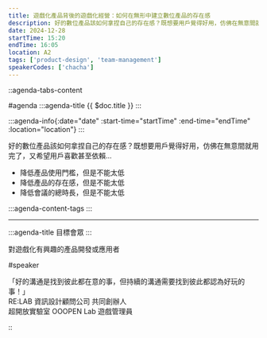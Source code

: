 ```yaml
---
title: 遊戲化產品背後的遊戲化經營：如何在無形中建立數位產品的存在感
description: 好的數位產品該如何拿捏自己的存在感？既想要用戶覺得好用，仿佛在無意間就用完了，又希望用戶喜歡甚至依賴...。降低產品使用門檻，但是不能太低、降低產品的存在感，但是不能太低、降低會議的總時長，但是不能太低。
date: 2024-12-28
startTime: 15:20
endTime: 16:05
location: A2
tags: ['product-design', 'team-management']
speakerCodes: ['chacha']
---
```


::agenda-tabs-content
<!--議程資訊-->
#agenda
:::agenda-title
{{ $doc.title }}
:::

:::agenda-info{:date="date" :start-time="startTime" :end-time="endTime" :location="location"}
:::

<!--議程資訊(內容)-->
好的數位產品該如何拿捏自己的存在感？既想要用戶覺得好用，仿佛在無意間就用完了，又希望用戶喜歡甚至依賴...

- 降低產品使用門檻，但是不能太低
- 降低產品的存在感，但是不能太低
- 降低會議的總時長，但是不能太低

:::agenda-content-tags
:::

---

:::agenda-title
目標會眾
:::

<!--目標會眾(內容)-->
對遊戲化有興趣的產品開發或應用者

<!--講者介紹-->
#speaker
<!--講者介紹(內容)-->
「好的溝通是找到彼此都在意的事，但持續的溝通需要找到彼此都認為好玩的事！」<br>
RE:LAB 資訊設計顧問公司 共同創辦人<br>
超開放實驗室 OOOPEN Lab 遊戲管理員

::
